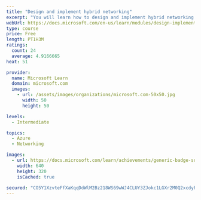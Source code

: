 ```yaml
---
title: "Design and implement hybrid networking"
excerpt: "You will learn how to design and implement hybrid networking solutions such as Site-to-Site VPN connections, Point-to-Site VPN connections, Azure Virtual WAN, and Virtual WAN hubs."
webUrl: https://docs.microsoft.com/en-us/learn/modules/design-implement-hybrid-networking/
type: course
price: Free
length: PT1H3M
ratings:
  count: 24
  average: 4.9166665
heat: 51

provider:
  name: Microsoft Learn
  domain: microsoft.com
  images:
    - url: /assets/images/organizations/microsoft.com-50x50.jpg
      width: 50
      height: 50

levels:
  - Intermediate

topics:
  - Azure
  - Networking

images:
  - url: https://docs.microsoft.com/learn/achievements/generic-badge-social.png
    width: 640
    height: 320
    isCached: true

secured: "CO5Y1XzvteFfXaKqqDdWlM2Bz218WS69wWJ4CLUY3ZJokc1LGXr2M0Q2xcdyP+uNN7d6YLCAhjD5gEKBG2TZXah1x70emCjODlJobUrabEgaKb8UekcrTNCfrWFm/dTwoXE9yGhqXko4I5EhkB0zOM5gdVkrcw2WUDjC4kcFqD4IXixFbumLK8qphedTJ/w6UDRqYrbYuAI9/1kiElvRQlqrNlcIbPODpuqOgMH3g/F4f/ekP1jWCuxWyPE99NsE1zy1UiQ6iKWyaLehTyz/G3WpinpmY+wXmtiw6C06aTZe6kYgJeYBKx4TR48a1BptQv2OuvUgHwU6aCzk91wZ8aPLo6Ysp2HKMknf281xS7lkidpPDR57A8ki2oWnaQ5Q9RXncCJVh9ggqVPHFb9K8EC66NYu8hdozdHKPsROey8=;3PH+wu4GE3WPC25dgBxh3g=="
---
```


